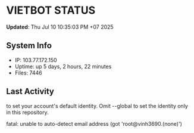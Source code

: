 # VIETBOT STATUS
**Updated**: Thu Jul 10 10:35:03 PM +07 2025

## System Info
- IP: 103.77.172.150
- Uptime: up 5 days, 2 hours, 22 minutes
- Files: 7446

## Last Activity

to set your account's default identity.
Omit --global to set the identity only in this repository.

fatal: unable to auto-detect email address (got 'root@vinh3690.(none)')
